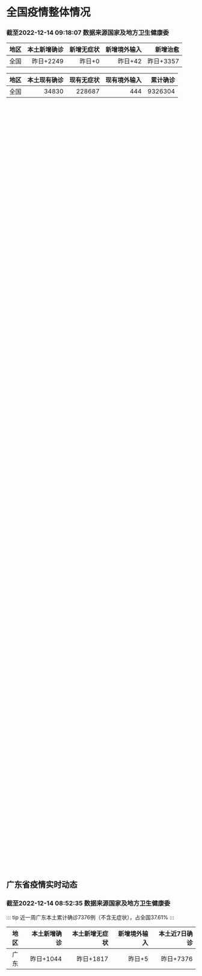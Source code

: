 
# 全国疫情整体情况
### 截至2022-12-14 09:18:07 数据来源国家及地方卫生健康委

|地区|本土新增确诊|新增无症状|新增境外输入|新增治愈|
|:--:|---:|---:|---:|---:|
|全国|昨日+2249|昨日+0|昨日+42|昨日+3357|

|地区|本土现有确诊|现有无症状|现有境外输入|累计确诊|
|:--:|---:|---:|---:|---:|
|全国|34830|228687|444|9326304|

<ChinaMap :dataList="dataList" :title="title"/>

<div id="chinaDayModify" style="width:100%;height:500px;margin-bottom:10px;"></div>
<div id="chinaAddHistoryData" style="width:100%;height:500px;margin-bottom:10px;"></div>
<div id="chinaNowHistoryData" style="width:100%;height:500px;margin-bottom:10px;"></div>
<div id="chinaTotalHistoryData" style="width:100%;height:500px;margin-bottom:10px;"></div>


## 广东省疫情实时动态
### 截至2022-12-14 08:52:35 数据来源国家及地方卫生健康委

::: tip 近一周广东本土累计确诊7376例（不含无症状），占全国37.61%
:::

|地区|本土新增确诊|本土新增无症状|新增境外输入|本土近7日确诊|
|:--:|---:|---:|---:|---:|
|广东|昨日+1044|昨日+1817|昨日+5|昨日+7376|

<div id="guangdongModify" style="width:100%;height:500px;margin-bottom:10px;"></div>
<div id="guangdongTotalHistory" style="width:100%;height:500px;margin-bottom:10px;"></div>
<div id="guangzhouModifyHistory" style="width:100%;height:500px;margin-bottom:10px;"></div>


<script>
import * as echarts from 'echarts'
export default {
  data(){
    return {
      title: '新增本土确诊',
      dataList: [{name: '台湾', value: 0, addList: []},{name: '香港', value: 0, addList: []},{name: '湖北', value: 2, addList: [{name: '武汉', num: 2},
]},{name: '上海', value: 16, addList: [{name: '未公布来源', num: 16},
]},{name: '广东', value: 1044, addList: [{name: '广州', num: 554},
{name: '深圳', num: 83},
{name: '汕头', num: 69},
{name: '江门', num: 54},
{name: '云浮', num: 51},
]},{name: '吉林', value: 0, addList: []},{name: '北京', value: 476, addList: [{name: '未公布来源', num: 476},
]},{name: '四川', value: 73, addList: [{name: '未公布来源', num: 73},
]},{name: '海南', value: 112, addList: [{name: '海口', num: 59},
{name: '三亚', num: 35},
{name: '文昌', num: 5},
{name: '万宁', num: 4},
{name: '澄迈县', num: 3},
]},{name: '重庆', value: 179, addList: [{name: '未公布来源', num: 179},
]},{name: '河南', value: 66, addList: [{name: '郑州', num: 66},
]},{name: '内蒙古', value: 13, addList: [{name: '未公布来源', num: 13},
]},{name: '福建', value: 70, addList: [{name: '未公布来源', num: 70},
]},{name: '浙江', value: 90, addList: [{name: '杭州', num: 71},
{name: '宁波', num: 10},
{name: '舟山', num: 4},
{name: '嘉兴', num: 3},
{name: '湖州', num: 2},
]},{name: '陕西', value: 19, addList: [{name: '未公布来源', num: 19},
]},{name: '黑龙江', value: 11, addList: [{name: '未公布来源', num: 11},
]},{name: '山西', value: 1, addList: [{name: '临汾', num: 1},
]},{name: '山东', value: 20, addList: [{name: '济南', num: 14},
{name: '淄博', num: 3},
{name: '聊城', num: 1},
{name: '东营', num: 1},
{name: '潍坊', num: 1},
]},{name: '云南', value: 16, addList: [{name: '未公布来源', num: 16},
]},{name: '江苏', value: 12, addList: [{name: '南京', num: 9},
{name: '苏州', num: 3},
]},{name: '辽宁', value: 20, addList: [{name: '沈阳', num: 17},
{name: '大连', num: 3},
]},{name: '河北', value: 1, addList: [{name: '未公布来源', num: 1},
]},{name: '新疆', value: 0, addList: []},{name: '天津', value: 1, addList: [{name: '未公布来源', num: 1},
]},{name: '湖南', value: 1, addList: [{name: '未公布来源', num: 1},
]},{name: '广西', value: 2, addList: [{name: '未公布来源', num: 2},
]},{name: '贵州', value: 4, addList: [{name: '未公布来源', num: 4},
]},{name: '安徽', value: 0, addList: []},{name: '甘肃', value: 0, addList: []},{name: '江西', value: 0, addList: []},{name: '西藏', value: 0, addList: []},{name: '澳门', value: 0, addList: []},{name: '青海', value: 0, addList: []},{name: '宁夏', value: 0, addList: []},{name: '南海诸岛', value: 0, addList: []}]
    }
  },
  mounted () {
    const themeObj = {"color":["#2ec7c9","#b6a2de","#5ab1ef","#ffb980","#d87a80","#8d98b3","#e5cf0d","#97b552","#95706d","#dc69aa","#07a2a4","#9a7fd1","#588dd5","#f5994e","#c05050","#59678c","#c9ab00","#7eb00a","#6f5553","#c14089"],"backgroundColor":"rgba(0,0,0,0)","textStyle":{},"title":{"textStyle":{"color":"#008acd"},"subtextStyle":{"color":"#aaaaaa"}},"line":{"itemStyle":{"borderWidth":1},"lineStyle":{"width":2},"symbolSize":3,"symbol":"emptyCircle","smooth":true},"radar":{"itemStyle":{"borderWidth":1},"lineStyle":{"width":2},"symbolSize":3,"symbol":"emptyCircle","smooth":true},"bar":{"itemStyle":{"barBorderWidth":0,"barBorderColor":"#ccc"}},"pie":{"itemStyle":{"borderWidth":0,"borderColor":"#ccc"}},"scatter":{"itemStyle":{"borderWidth":0,"borderColor":"#ccc"}},"boxplot":{"itemStyle":{"borderWidth":0,"borderColor":"#ccc"}},"parallel":{"itemStyle":{"borderWidth":0,"borderColor":"#ccc"}},"sankey":{"itemStyle":{"borderWidth":0,"borderColor":"#ccc"}},"funnel":{"itemStyle":{"borderWidth":0,"borderColor":"#ccc"}},"gauge":{"itemStyle":{"borderWidth":0,"borderColor":"#ccc"}},"candlestick":{"itemStyle":{"color":"#d87a80","color0":"#2ec7c9","borderColor":"#d87a80","borderColor0":"#2ec7c9","borderWidth":1}},"graph":{"itemStyle":{"borderWidth":0,"borderColor":"#ccc"},"lineStyle":{"width":1,"color":"#aaaaaa"},"symbolSize":3,"symbol":"emptyCircle","smooth":true,"color":["#2ec7c9","#b6a2de","#5ab1ef","#ffb980","#d87a80","#8d98b3","#e5cf0d","#97b552","#95706d","#dc69aa","#07a2a4","#9a7fd1","#588dd5","#f5994e","#c05050","#59678c","#c9ab00","#7eb00a","#6f5553","#c14089"],"label":{"color":"#eeeeee"}},"map":{"itemStyle":{"areaColor":"#dddddd","borderColor":"#eeeeee","borderWidth":0.5},"label":{"color":"#d87a80"},"emphasis":{"itemStyle":{"areaColor":"rgba(254,153,78,1)","borderColor":"#444","borderWidth":1},"label":{"color":"rgb(100,0,0)"}}},"geo":{"itemStyle":{"areaColor":"#dddddd","borderColor":"#eeeeee","borderWidth":0.5},"label":{"color":"#d87a80"},"emphasis":{"itemStyle":{"areaColor":"rgba(254,153,78,1)","borderColor":"#444","borderWidth":1},"label":{"color":"rgb(100,0,0)"}}},"categoryAxis":{"axisLine":{"show":true,"lineStyle":{"color":"#008acd"}},"axisTick":{"show":true,"lineStyle":{"color":"#333"}},"axisLabel":{"show":true,"color":"#333"},"splitLine":{"show":false,"lineStyle":{"color":["#eee"]}},"splitArea":{"show":false,"areaStyle":{"color":["rgba(250,250,250,0.3)","rgba(200,200,200,0.3)"]}}},"valueAxis":{"axisLine":{"show":true,"lineStyle":{"color":"#008acd"}},"axisTick":{"show":true,"lineStyle":{"color":"#333"}},"axisLabel":{"show":true,"color":"#333"},"splitLine":{"show":true,"lineStyle":{"color":["#eee"]}},"splitArea":{"show":true,"areaStyle":{"color":["rgba(250,250,250,0.3)","rgba(200,200,200,0.3)"]}}},"logAxis":{"axisLine":{"show":true,"lineStyle":{"color":"#008acd"}},"axisTick":{"show":true,"lineStyle":{"color":"#333"}},"axisLabel":{"show":true,"color":"#333"},"splitLine":{"show":true,"lineStyle":{"color":["#eee"]}},"splitArea":{"show":true,"areaStyle":{"color":["rgba(250,250,250,0.3)","rgba(200,200,200,0.3)"]}}},"timeAxis":{"axisLine":{"show":true,"lineStyle":{"color":"#008acd"}},"axisTick":{"show":true,"lineStyle":{"color":"#333"}},"axisLabel":{"show":true,"color":"#333"},"splitLine":{"show":true,"lineStyle":{"color":["#eee"]}},"splitArea":{"show":false,"areaStyle":{"color":["rgba(250,250,250,0.3)","rgba(200,200,200,0.3)"]}}},"toolbox":{"iconStyle":{"borderColor":"#2ec7c9"},"emphasis":{"iconStyle":{"borderColor":"#18a4a6"}}},"legend":{"textStyle":{"color":"#333333"}},"tooltip":{"axisPointer":{"lineStyle":{"color":"#008acd","width":"1"},"crossStyle":{"color":"#008acd","width":"1"}}},"timeline":{"lineStyle":{"color":"#008acd","width":1},"itemStyle":{"color":"#008acd","borderWidth":1},"controlStyle":{"color":"#008acd","borderColor":"#008acd","borderWidth":0.5},"checkpointStyle":{"color":"#2ec7c9","borderColor":"#2ec7c9"},"label":{"color":"#008acd"},"emphasis":{"itemStyle":{"color":"#a9334c"},"controlStyle":{"color":"#008acd","borderColor":"#008acd","borderWidth":0.5},"label":{"color":"#008acd"}}},"visualMap":{"color":["#5ab1ef","#e0ffff"]},"dataZoom":{"backgroundColor":"rgba(47,69,84,0)","dataBackgroundColor":"#efefff","fillerColor":"rgba(182,162,222,0.2)","handleColor":"#008acd","handleSize":"100%","textStyle":{"color":"#333333"}},"markPoint":{"label":{"color":"#eeeeee"},"emphasis":{"label":{"color":"#eeeeee"}}}}

    echarts.registerTheme('dark', (themeObj))

    this.chartChDay = echarts.init(document.getElementById("chinaDayModify"), "dark")
,this.chartChAdd = echarts.init(document.getElementById("chinaAddHistoryData"), "dark")
,this.chartChNow = echarts.init(document.getElementById("chinaNowHistoryData"), "dark")
,this.chartChTotal = echarts.init(document.getElementById("chinaTotalHistoryData"), "dark")
,this.chartGdMod = echarts.init(document.getElementById("guangdongModify"), "dark")
,this.chartGdTotal = echarts.init(document.getElementById("guangdongTotalHistory"), "dark")
,this.chartGzMod = echarts.init(document.getElementById("guangzhouModifyHistory"), "dark")


    const option_gd_mod = {
      title: {
        text: '广东疫情新增趋势（人）'
      },
      tooltip: {
        trigger: 'axis',
        axisPointer: {
          type: 'cross',
          label: {
            backgroundColor: '#6a7985'
          }
        }
      },
      legend: {
        top: 20,
        data: [{name: '本土新增确诊',icon: 'rect'}, {name: '本土新增无症状',icon: 'rect'},{name: '新增境外输入',icon: 'rect'}]
      },
      grid: {
        left: '3%',
        right: '4%',
        bottom: '3%',
        containLabel: true
      },
      toolbox: {
        feature: {
          saveAsImage: {}
        }
      },
      xAxis: {
        type: 'category',
        boundaryGap: false,
        data: ["10.16","10.17","10.18","10.19","10.20","10.21","10.22","10.23","10.24","10.25","10.26","10.27","10.28","10.29","10.30","10.31","11.01","11.02","11.03","11.04","11.05","11.06","11.07","11.08","11.09","11.10","11.11","11.12","11.13","11.14","11.15","11.16","11.17","11.18","11.19","11.20","11.21","11.22","11.23","11.24","11.25","11.26","11.27","11.28","11.29","11.30","12.01","12.02","12.03","12.04","12.05","12.06","12.07","12.08","12.09","12.10","12.11","12.12","12.13",]
      },
      yAxis: {
        type: 'value'
      },
      series: [
        {
          name: '本土新增确诊',
          type: 'line',
          areaStyle: {},
          emphasis: {
            focus: 'series'
          },
          data: [23,36,50,26,27,19,32,23,33,45,15,27,63,83,291,242,125,103,195,219,252,224,319,592,500,546,760,727,707,586,564,1246,1338,1102,1157,984,781,860,1791,892,991,1386,1347,1168,1518,1599,1782,1666,1868,1686,2120,1719,1437,1391,1115,735,879,775,1044,]
        },
        {
          name: '本土新增无症状',
          type: 'line',
          areaStyle: {},
          emphasis: {
            focus: 'series'
          },
          data: [38,61,48,58,62,74,59,70,62,67,84,88,136,195,468,458,298,356,470,669,1330,1882,2330,2611,2507,2461,2996,3541,3941,5047,6215,8576,9110,8535,8381,8101,8241,7951,7505,7584,7405,7705,7761,7725,7236,6315,6010,5053,4785,4816,3421,3200,2713,1989,1819,1791,1468,1264,1817,]
        },
        {
          name: '新增境外输入',
          type: 'line',
          areaStyle: {},
          emphasis: {
            focus: 'series'
          },
          data: [18,11,12,14,25,17,9,19,12,6,5,11,14,14,8,7,10,12,13,9,21,10,12,16,14,23,9,15,19,19,24,10,20,13,21,38,35,23,19,23,25,23,24,19,11,12,16,12,14,17,15,15,14,12,10,27,21,22,5,]
        }
      ]
    };

    const option_gd_total = {
      title: {
        text: '广东疫情概览（人）'
      },
      tooltip: {
        trigger: 'axis',
        axisPointer: {
          type: 'cross',
          label: {
            backgroundColor: '#6a7985'
          }
        }
      },
      legend: {
        top: 20,
        data: [{name: '累计确诊',icon: 'rect'},{name: '累计治愈',icon: 'rect'}]
      },
      grid: {
        left: '3%',
        right: '4%',
        bottom: '3%',
        containLabel: true
      },
      toolbox: {
        feature: {
          saveAsImage: {}
        }
      },
      xAxis: {
        type: 'category',
        boundaryGap: false,
        data: ["10.16","10.17","10.18","10.19","10.20","10.21","10.22","10.23","10.24","10.25","10.26","10.27","10.28","10.29","10.30","10.31","11.01","11.02","11.03","11.04","11.05","11.06","11.07","11.08","11.09","11.10","11.11","11.12","11.13","11.14","11.15","11.16","11.17","11.18","11.19","11.20","11.21","11.22","11.23","11.24","11.25","11.26","11.27","11.28","11.29","11.30","12.01","12.02","12.03","12.04","12.05","12.06","12.07","12.08","12.09","12.10","12.11","12.12","12.13",]
      },
      yAxis: {
        type: 'value'
      },
      series: [
        {
          name: '累计确诊',
          type: 'line',
          areaStyle: {},
          emphasis: {
            focus: 'series'
          },
          data: [10947,10994,11056,11106,11138,11174,11215,11257,11302,11353,11373,11411,11488,11585,11884,12133,12268,12383,12591,12819,13092,13336,13657,14264,14779,15348,16117,16859,17585,18190,18778,20034,21392,22507,23685,24707,25523,26406,28216,29131,30147,31556,32927,34114,35643,37254,38666,40344,42226,43929,46450,48187,49638,51041,52166,52928,53828,54625,55674,]
        },
        {
          name: '累计治愈',
          type: 'line',
          areaStyle: {},
          emphasis: {
            focus: 'series'
          },
          data: [10178,10239,10298,10298,10298,10298,10298,10298,10298,10298,10298,10298,10298,10298,10298,10298,10298,10298,10298,10298,10298,10298,10298,11470,11470,11470,11470,11470,11470,11470,11470,11470,11470,11470,11470,11470,11470,11470,11470,11470,11470,11470,11470,11470,22472,22472,24794,24794,24794,24794,24794,24794,24794,24794,24794,24794,24794,24794,24794,]
        }
      ]
    };

    const option_gz_mod = {
      title: {
        text: '广州疫情新增趋势（人）'
      },
      tooltip: {
        trigger: 'axis',
        axisPointer: {
          type: 'cross',
          label: {
            backgroundColor: '#6a7985'
          }
        }
      },
      legend: {
        top: 20,
        data: [{name: '本土新增确诊',icon: 'rect'},{name: '本土新增无症状',icon: 'rect'}]
      },
      grid: {
        left: '3%',
        right: '4%',
        bottom: '3%',
        containLabel: true
      },
      toolbox: {
        feature: {
          saveAsImage: {}
        }
      },
      xAxis: {
        type: 'category',
        boundaryGap: false,
        data: ["1016","1017","1018","1019","1020","1021","1022","1023","1024","1025","1026","1027","1028","1029","1030","1031","1101","1102","1103","1104","1105","1106","1107","1108","1109","1110","1111","1112","1113","1114","1115","1116","1117","1118","1119","1120","1121","1122","1123","1124","1125","1126","1127","1128","1129","1130","1201","1202","1203","1204","1205","1206","1207","1208","1209","1210","1211","1212","1213",]
      },
      yAxis: {
        type: 'value'
      },
      series: [
        {
          name: '本土新增确诊',
          type: 'line',
          areaStyle: {},
          emphasis: {
            focus: 'series'
          },
          data: [3,16,22,6,10,12,18,16,22,27,11,19,54,66,232,190,85,83,149,168,183,158,232,478,423,466,694,662,656,552,509,1189,1241,983,1050,882,681,722,1645,734,824,1177,1129,959,1236,1313,1468,1201,1197,1044,1505,1233,1042,968,591,286,432,366,554,]
        },
        {
          name: '本土新增无症状',
          type: 'line',
          areaStyle: {},
          emphasis: {
            focus: 'series'
          },
          data: [27,43,31,44,46,46,39,53,43,46,39,46,85,125,295,289,253,323,430,635,1259,1813,2263,2546,2430,2358,2921,3464,3876,4977,6138,8486,8989,8444,8234,7885,7957,7735,7192,7267,7058,7266,7166,6993,6454,5629,5185,4096,3771,3663,2262,2090,1640,1005,804,817,599,434,741,]
        }
      ]
    };

    const option_ch_day  = {
      series: [
        {
          type: 'treemap',
          data: [
            {
              name: '本土新增确诊昨日+2249',
              value: 2249,
            },
            {
              name: '新增无症状昨日+0',
              value: 1,
            },
            {
              name: '新增境外输入昨日+42',
              value: 42,
            },
            {
              name: '新增治愈昨日+3357',
              value: 3357,
            },
          ]
        }
      ]
    };

    const option_ch_add = {
      title: {
        text: '新增疫情整体走势'
      },
      tooltip: {
        trigger: 'axis',
        axisPointer: {
          type: 'cross',
          label: {
            backgroundColor: '#6a7985'
          }
        }
      },
      legend: {
        top: 20,
        data: [{name: '本土确诊',icon: 'rect'}, {name: '无症状感染',icon: 'rect'},{name: '新增境外输入',icon: 'rect'}]
      },
      grid: {
        left: '3%',
        right: '4%',
        bottom: '3%',
        containLabel: true
      },
      toolbox: {
        feature: {
          saveAsImage: {}
        }
      },
      xAxis: {
        type: 'category',
        boundaryGap: false,
        data: ["10.14","10.15","10.16","10.17","10.18","10.19","10.20","10.21","10.22","10.23","10.24","10.25","10.26","10.27","10.28","10.29","10.30","10.31","11.01","11.02","11.03","11.04","11.05","11.06","11.07","11.08","11.09","11.10","11.11","11.12","11.13","11.14","11.15","11.16","11.17","11.18","11.19","11.20","11.21","11.22","11.23","11.24","11.25","11.26","11.27","11.28","11.29","11.30","12.01","12.02","12.03","12.04","12.05","12.06","12.07","12.08","12.09","12.10","12.11","12.12","12.13",]
      },
      yAxis: {
        type: 'value'
      },
      series: [
        {
          name: '本土确诊',
          type: 'line',
          areaStyle: {},
          emphasis: {
            focus: 'series'
          },
          data: [291,174,182,208,204,164,158,159,155,173,205,297,193,214,324,353,479,498,409,531,704,596,526,535,843,1294,1133,1150,1452,1675,1747,1621,1568,2328,2276,2055,2204,2277,2145,2641,3927,3041,3405,3648,3748,3561,4236,4080,4233,3933,4168,4247,4988,4351,4031,3588,3034,2270,2171,2270,2249,]
        },
        {
          name: '无症状感染',
          type: 'line',
          areaStyle: {},
          emphasis: {
            focus: 'series'
          },
          data: [900,668,534,587,630,643,638,658,683,751,875,944,924,1123,1153,1566,2220,2221,2346,2669,3167,3063,3894,4961,6632,6882,7691,9385,10351,13086,14325,16151,18491,20804,22853,22208,22011,24547,25754,26242,27517,29654,31504,35858,36304,34860,33376,31720,30539,28894,27433,25477,22859,20764,17134,13004,10551,8327,6455,5181,0,]
        },
        {
          name: '新增境外输入',
          type: 'line',
          areaStyle: {},
          emphasis: {
            focus: 'series'
          },
          data: [70,70,63,42,43,47,56,56,52,48,41,41,38,48,53,48,42,49,56,50,53,61,62,34,47,52,52,59,52,36,47,40,55,60,86,82,63,88,80,78,83,62,69,61,74,63,52,70,45,55,45,71,58,58,48,49,48,68,69,45,42,]
        }
      ]
    };

    const option_ch_now = {
      title: {
        text: '现有疫情整体走势'
      },
      tooltip: {
        trigger: 'axis',
        axisPointer: {
          type: 'cross',
          label: {
            backgroundColor: '#6a7985'
          }
        }
      },
      legend: {
        top: 20,
        data: [{name: '本土确诊',icon: 'rect'}, {name: '无症状感染',icon: 'rect'},{name: '新增境外输入',icon: 'rect'}]
      },
      grid: {
        left: '3%',
        right: '4%',
        bottom: '3%',
        containLabel: true
      },
      toolbox: {
        feature: {
          saveAsImage: {}
        }
      },
      xAxis: {
        type: 'category',
        boundaryGap: false,
        data: ["10.14","10.15","10.16","10.17","10.18","10.19","10.20","10.21","10.22","10.23","10.24","10.25","10.26","10.27","10.28","10.29","10.30","10.31","11.01","11.02","11.03","11.04","11.05","11.06","11.07","11.08","11.09","11.10","11.11","11.12","11.13","11.14","11.15","11.16","11.17","11.18","11.19","11.20","11.21","11.22","11.23","11.24","11.25","11.26","11.27","11.28","11.29","11.30","12.01","12.02","12.03","12.04","12.05","12.06","12.07","12.08","12.09","12.10","12.11","12.12","12.13",]
      },
      yAxis: {
        type: 'value'
      },
      series: [
        {
          name: '本土确诊',
          type: 'line',
          areaStyle: {},
          emphasis: {
            focus: 'series'
          },
          data: [3906,3854,3808,3777,3677,3595,3529,3362,3245,3179,3062,3127,3104,3107,3252,3440,3751,4101,4324,4641,5070,5473,5792,6113,6742,7801,8635,9385,10387,11647,12855,13935,14820,16631,17901,19102,20202,21550,22606,23923,26090,27429,28985,30646,32348,33190,34851,36571,38012,38648,39571,40008,41882,42366,42724,42640,41065,38903,37461,35849,34830,]
        },
        {
          name: '无症状感染',
          type: 'line',
          areaStyle: {},
          emphasis: {
            focus: 'series'
          },
          data: [657,650,655,636,635,623,624,624,629,605,592,578,562,551,549,547,527,537,530,523,527,530,532,504,502,512,520,530,532,528,534,538,525,541,576,607,627,660,690,707,723,735,760,764,781,777,765,776,736,710,657,625,599,589,542,518,494,488,507,491,444,]
        },
        {
          name: '新增境外输入',
          type: 'line',
          areaStyle: {},
          emphasis: {
            focus: 'series'
          },
          data: [14442,14606,14679,14750,14715,14774,14658,14360,14193,14094,14026,14399,14475,14817,15140,15931,17538,19036,20631,22423,24734,26924,30018,34158,39861,45493,51292,59141,67715,79170,91603,105362,120524,136643,154412,172048,188616,207376,226934,245895,264312,281195,299495,318626,340796,360424,375154,386771,394333,394150,389264,382512,369357,354890,340392,320318,294934,272508,249168,228687,228687,]
        }
      ]
    };

    const option_ch_total = {
      title: {
        text: '累计疫情整体走势'
      },
      tooltip: {
        trigger: 'axis',
        axisPointer: {
          type: 'cross',
          label: {
            backgroundColor: '#6a7985'
          }
        }
      },
      legend: {
        top: 20,
        data: [{name: '确诊(含港澳台)', con: 'rect'}, {name: '死亡(含港澳台)',icon: 'rect'}]
      },
      grid: {
        left: '3%',
        right: '4%',
        bottom: '3%',
        containLabel: true
      },
      toolbox: {
        feature: {
          saveAsImage: {}
        }
      },
      xAxis: {
        type: 'category',
        boundaryGap: false,
        data: ["10.14","10.15","10.16","10.17","10.18","10.19","10.20","10.21","10.22","10.23","10.24","10.25","10.26","10.27","10.28","10.29","10.30","10.31","11.01","11.02","11.03","11.04","11.05","11.06","11.07","11.08","11.09","11.10","11.11","11.12","11.13","11.14","11.15","11.16","11.17","11.18","11.19","11.20","11.21","11.22","11.23","11.24","11.25","11.26","11.27","11.28","11.29","11.30","12.01","12.02","12.03","12.04","12.05","12.06","12.07","12.08","12.09","12.10","12.11","12.12","12.13",]
      },
      yAxis: {
        type: 'value'
      },
      series: [
        {
          name: '确诊(含港澳台)',
          type: 'line',
          areaStyle: {},
          emphasis: {
            focus: 'series'
          },
          data: [7778306,7822739,7865269,7895059,7895059,7895059,8026778,8064765,8101522,8137786,8137786,8137786,8246496,8283181,8318921,8352484,8385213,8409023,8444367,8478830,8510115,8538758,8565587,8591083,8609153,8635852,8662662,8686925,8709454,8731122,8752310,8771347,8792321,8818365,8841863,8862956,8882454,8901981,8917011,8938818,8961750,8981987,9000592,9018455,9036539,9051741,9074256,9074256,9074256,9074256,9074256,9074256,9190921,9212751,9212751,9212751,9212751,9293435,9293435,9326304,9326304,]
        },
        {
          name: '死亡(含港澳台)',
          type: 'line',
          areaStyle: {},
          emphasis: {
            focus: 'series'
          },
          data: [26823,26823,26823,26823,26823,26823,26823,26823,26823,26823,26823,26823,26823,26823,26823,26823,26823,26823,26823,26823,26823,26823,26823,26823,28900,28939,28939,28939,28939,28939,28939,28939,28939,28939,28939,28939,28939,28939,28939,28939,28939,28939,28939,28939,28939,28939,28939,28939,28939,28939,28939,28939,28939,28939,28939,28939,28939,28939,28939,28939,28939,]
        }
      ]
    };

    this.chartGdMod.setOption(option_gd_mod);
    this.chartGdTotal.setOption(option_gd_total);
    this.chartGzMod.setOption(option_gz_mod);
    this.chartChDay.setOption(option_ch_day);
    this.chartChAdd.setOption(option_ch_add);
    this.chartChNow.setOption(option_ch_now);
    this.chartChTotal.setOption(option_ch_total);

    window.onresize = () => {
      this.chartGdMod.resize()
      this.chartGdTotal.resize()
      this.chartGzMod.resize()
      this.chartChDay.resize()
      this.chartChAdd.resize()
      this.chartChNow.resize()
      this.chartChTotal.resize()
    }
  }
}
</script>

## 广东省各地区疫情情况

::: danger 158个中高风险地区
:::

|地区|本土新增确诊|本土新增无症状|本土近7日确诊|中高风险地区|
|:--:|---:|---:|---:|---:|
|广州|+554|+741|+4239|+74|
|深圳|+83|+29|+493|+66|
|汕头|+69|+13|+189|0|
|江门|+54|+12|+306|0|
|云浮|+51|+94|+204|0|
|惠州|+33|+51|+224|+6|
|中山|+32|+11|+230|0|
|潮州|+31|+60|+223|0|
|阳江|+29|+12|+233|+1|
|佛山|+23|+65|+172|0|
|湛江|+15|+6|+242|0|
|茂名|+15|+4|+92|+6|
|珠海|+14|+26|+167|0|
|韶关|+11|0|+130|+4|
|河源|+10|+47|+47|+1|
|梅州|+6|+124|+50|0|
|东莞|+6|+118|+33|0|
|揭阳|+3|+113|+5|0|
|肇庆|+3|+21|+16|0|
|清远|+2|+80|+65|0|
|汕尾|0|+190|+7|0|


## 广东疫情热点动态

  
### 12-14 08:45
::: tip 2022年12月14日广东省新冠肺炎疫情情况
12月13日0-24时，全省新增本土确诊病例1013例（广州533例，深圳83例，珠海14例，汕头69例，佛山23例，韶关11例，河源10例，梅州6例，惠州33例，中山32例，江门53例，阳江29例，...

信息来源：成都商报红星新闻

[阅读全文](https://h5.baike.qq.com/mobile/landing.html?docid=20221214A0126500&isNews=1&adtag=wxjk.yqssc.yqdt)
:::

### 12-14 06:02
::: tip 广州压细压实疫情防控工作（高效统筹疫情防控和经济社会发展）
  本报广州12月13日电  (记者罗艾桦)国务院联防联控机制《关于进一步优化落实新冠肺炎疫情防控措施的通知》公布后，广州市坚决贯彻落实新十条要求，持续全面优化各项防控措施，及时向市民发放“明白卡”“...

信息来源：人民网

[阅读全文](https://h5.baike.qq.com/mobile/landing.html?docid=20221214A00ELL00&isNews=1&adtag=wxjk.yqssc.yqdt)
:::

### 12-14 08:40
::: tip 2022年12月14日广东省新冠肺炎疫情情况
                                                        　　12月13日0-24时，全省新增本土确诊病例1013例（广州533例，深圳83例，珠...

信息来源：广东省卫生健康委员会

[阅读全文](https://h5.baike.qq.com/mobile/landing.html?docid=WJW20221214RNWOI2P3&isNews=1&adtag=wxjk.yqssc.yqdt)
:::

### 12-13 22:54
::: tip 广州全力保障连花清瘟、布洛芬等抗疫药品供应
文/羊城晚报全媒体记者 丁玲 许张超 通讯员 穗市监随着“新十条”出台，疫情防控措施进一步优化，市民群众如何加强防护、常备药物等问题受到关注。12月13日，记者从广州市市场监督管理局获悉，抗疫药品供应...

信息来源：羊城派

[阅读全文](https://h5.baike.qq.com/mobile/landing.html?docid=20221213A09Y0000&isNews=1&adtag=wxjk.yqssc.yqdt)
:::

### 12-13 22:35
::: tip 东莞企石持续加强老年人接种新冠疫苗宣传力度
文、图/羊城晚报全媒体记者 王俊伟 通讯员 企石宣连日来，东莞市企石镇持续强化防疫宣传引导，充分利用各媒体平台以及LED电子屏幕等载体，通过线上线下，多元化、广覆盖宣传，细化科普宣传，发动全社会力量参...

信息来源：羊城派

[阅读全文](https://h5.baike.qq.com/mobile/landing.html?docid=20221213A09TT100&isNews=1&adtag=wxjk.yqssc.yqdt)
:::

### 12-13 22:24
::: tip 江门市对新冠感染者实施分级分类收治
文/羊城晚报全媒体记者 陈卓栋 通讯员 江讯 谭耀广记者13日从江门市新冠肺炎疫情防控指挥部获悉，日前，江门市新冠肺炎疫情防控指挥部办公室医疗救治组向全市卫生健康行政部门、医疗机构下发了《关于落实新型...

信息来源：羊城派

[阅读全文](https://h5.baike.qq.com/mobile/landing.html?docid=20221213A09QVD00&isNews=1&adtag=wxjk.yqssc.yqdt)
:::

### 12-13 22:24
::: tip 新冠感染者突发心梗，广州医护成功抢救
文/羊城晚报全媒体记者 薛仁政 通讯员 南五萱新冠阳性患者突发疾病如何抢救？医护人员保驾护航。12月11日早上，南方医科大学第五附属医院（下简称“南医五院”）成功抢救一名新冠阳性的急性心梗患者，收治抢...

信息来源：羊城派

[阅读全文](https://h5.baike.qq.com/mobile/landing.html?docid=20221213A09QVC00&isNews=1&adtag=wxjk.yqssc.yqdt)
:::

### 12-13 21:36
::: tip 新冠患者也能线上问诊？广州这家医院线上门诊可看新冠
文/羊城晚报全媒体记者 薛仁政 通讯员 简文杨 戴希安12月12日，国务院应对新型冠状病毒肺炎疫情联防联控机制医疗救治组发布《关于做好新冠肺炎互联网医疗服务的通知》，明确医疗机构可在线开具治疗新冠肺炎...

信息来源：羊城派

[阅读全文](https://h5.baike.qq.com/mobile/landing.html?docid=20221213A09CWZ00&isNews=1&adtag=wxjk.yqssc.yqdt)
:::

### 12-13 18:55
::: tip 东莞举行突发重大动物疫情应急演练
文、图/羊城晚报全媒体记者 秦小辉为进一步提高应对突发重大动物疫情的应急处置水平，12月12日，东莞市农业农村局联合常平镇农技中心在常平镇朗贝三鸟批发市场内举行2022年东莞市突发重大动物疫情应急演练...

信息来源：羊城派

[阅读全文](https://h5.baike.qq.com/mobile/landing.html?docid=20221213A07KYT00&isNews=1&adtag=wxjk.yqssc.yqdt)
:::

### 12-13 18:09
::: tip 《广州市新冠病毒个人防护与健康手册》来了！为出行居家必备
12月13日，广州市人民政府新闻办公室召开广州市新冠病毒个人防护与健康手册新闻发布会，市委宣传部、市卫生健康委、广州日报报业集团、广州新华出版发行集团股份有限公司、广州出版社有限公司的相关负责同志介绍...

信息来源：南方都市报

[阅读全文](https://h5.baike.qq.com/mobile/landing.html?docid=20221213A06ZKM00&isNews=1&adtag=wxjk.yqssc.yqdt)
:::


## 广州疫情热点动态

  
### 12-14 06:02
::: tip 广州压细压实疫情防控工作（高效统筹疫情防控和经济社会发展）
  本报广州12月13日电  (记者罗艾桦)国务院联防联控机制《关于进一步优化落实新冠肺炎疫情防控措施的通知》公布后，广州市坚决贯彻落实新十条要求，持续全面优化各项防控措施，及时向市民发放“明白卡”“...

信息来源：人民网

[阅读全文](https://h5.baike.qq.com/mobile/landing.html?docid=20221214A00ELL00&isNews=1&adtag=wxjk.yqssc.yqdt)
:::

### 12-14 08:45
::: tip 2022年12月14日广东省新冠肺炎疫情情况
12月13日0-24时，全省新增本土确诊病例1013例（广州533例，深圳83例，珠海14例，汕头69例，佛山23例，韶关11例，河源10例，梅州6例，惠州33例，中山32例，江门53例，阳江29例，...

信息来源：成都商报红星新闻

[阅读全文](https://h5.baike.qq.com/mobile/landing.html?docid=20221214A0126500&isNews=1&adtag=wxjk.yqssc.yqdt)
:::

### 12-14 08:40
::: tip 2022年12月14日广东省新冠肺炎疫情情况
                                                        　　12月13日0-24时，全省新增本土确诊病例1013例（广州533例，深圳83例，珠...

信息来源：广东省卫生健康委员会

[阅读全文](https://h5.baike.qq.com/mobile/landing.html?docid=WJW20221214RNWOI2P3&isNews=1&adtag=wxjk.yqssc.yqdt)
:::

### 12-13 22:54
::: tip 广州全力保障连花清瘟、布洛芬等抗疫药品供应
文/羊城晚报全媒体记者 丁玲 许张超 通讯员 穗市监随着“新十条”出台，疫情防控措施进一步优化，市民群众如何加强防护、常备药物等问题受到关注。12月13日，记者从广州市市场监督管理局获悉，抗疫药品供应...

信息来源：羊城派

[阅读全文](https://h5.baike.qq.com/mobile/landing.html?docid=20221213A09Y0000&isNews=1&adtag=wxjk.yqssc.yqdt)
:::

### 12-13 22:35
::: tip 东莞企石持续加强老年人接种新冠疫苗宣传力度
文、图/羊城晚报全媒体记者 王俊伟 通讯员 企石宣连日来，东莞市企石镇持续强化防疫宣传引导，充分利用各媒体平台以及LED电子屏幕等载体，通过线上线下，多元化、广覆盖宣传，细化科普宣传，发动全社会力量参...

信息来源：羊城派

[阅读全文](https://h5.baike.qq.com/mobile/landing.html?docid=20221213A09TT100&isNews=1&adtag=wxjk.yqssc.yqdt)
:::

### 12-13 22:24
::: tip 江门市对新冠感染者实施分级分类收治
文/羊城晚报全媒体记者 陈卓栋 通讯员 江讯 谭耀广记者13日从江门市新冠肺炎疫情防控指挥部获悉，日前，江门市新冠肺炎疫情防控指挥部办公室医疗救治组向全市卫生健康行政部门、医疗机构下发了《关于落实新型...

信息来源：羊城派

[阅读全文](https://h5.baike.qq.com/mobile/landing.html?docid=20221213A09QVD00&isNews=1&adtag=wxjk.yqssc.yqdt)
:::

### 12-13 22:24
::: tip 新冠感染者突发心梗，广州医护成功抢救
文/羊城晚报全媒体记者 薛仁政 通讯员 南五萱新冠阳性患者突发疾病如何抢救？医护人员保驾护航。12月11日早上，南方医科大学第五附属医院（下简称“南医五院”）成功抢救一名新冠阳性的急性心梗患者，收治抢...

信息来源：羊城派

[阅读全文](https://h5.baike.qq.com/mobile/landing.html?docid=20221213A09QVC00&isNews=1&adtag=wxjk.yqssc.yqdt)
:::

### 12-13 21:36
::: tip 新冠患者也能线上问诊？广州这家医院线上门诊可看新冠
文/羊城晚报全媒体记者 薛仁政 通讯员 简文杨 戴希安12月12日，国务院应对新型冠状病毒肺炎疫情联防联控机制医疗救治组发布《关于做好新冠肺炎互联网医疗服务的通知》，明确医疗机构可在线开具治疗新冠肺炎...

信息来源：羊城派

[阅读全文](https://h5.baike.qq.com/mobile/landing.html?docid=20221213A09CWZ00&isNews=1&adtag=wxjk.yqssc.yqdt)
:::

### 12-13 18:55
::: tip 东莞举行突发重大动物疫情应急演练
文、图/羊城晚报全媒体记者 秦小辉为进一步提高应对突发重大动物疫情的应急处置水平，12月12日，东莞市农业农村局联合常平镇农技中心在常平镇朗贝三鸟批发市场内举行2022年东莞市突发重大动物疫情应急演练...

信息来源：羊城派

[阅读全文](https://h5.baike.qq.com/mobile/landing.html?docid=20221213A07KYT00&isNews=1&adtag=wxjk.yqssc.yqdt)
:::

### 12-13 18:09
::: tip 《广州市新冠病毒个人防护与健康手册》来了！为出行居家必备
12月13日，广州市人民政府新闻办公室召开广州市新冠病毒个人防护与健康手册新闻发布会，市委宣传部、市卫生健康委、广州日报报业集团、广州新华出版发行集团股份有限公司、广州出版社有限公司的相关负责同志介绍...

信息来源：南方都市报

[阅读全文](https://h5.baike.qq.com/mobile/landing.html?docid=20221213A06ZKM00&isNews=1&adtag=wxjk.yqssc.yqdt)
:::

